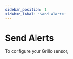 ```yaml
---
sidebar_position: 1
sidebar_label: 'Send Alerts'
---
```


# Send Alerts
To configure your Grillo sensor, 